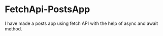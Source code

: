 # FetchApi-PostsApp
I have made a posts app using fetch API with the help of async and await method.
